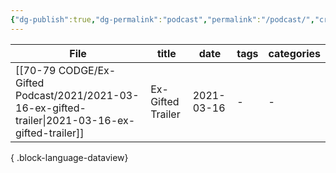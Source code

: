 ```yaml
---
{"dg-publish":true,"dg-permalink":"podcast","permalink":"/podcast/","created":"","updated":""}
---
```




| File                                                                                                 | title             | date       | tags | categories |
| ---------------------------------------------------------------------------------------------------- | ----------------- | ---------- | ---- | ---------- |
| [[70-79 CODGE/Ex-Gifted Podcast/2021/2021-03-16-ex-gifted-trailer\|2021-03-16-ex-gifted-trailer]] | Ex-Gifted Trailer | 2021-03-16 | \-   | \-         |

{ .block-language-dataview}